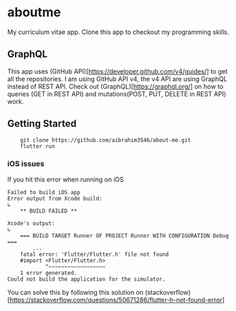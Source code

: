 # aboutme

My curriculum vitae app. Clone this app to checkout my programming skills.

## GraphQL

This app uses (GitHub API)[https://developer.github.com/v4/guides/] to get all the repositories.
I am using GitHub API v4, the v4 API are using GraphQL instead of REST API. Check out (GraphQL)[https://graphql.org/] on how to queries (GET in REST API) and mutations(POST, PUT, DELETE in REST API) work.

## Getting Started

```
	git clone https://github.com/aibrahim3546/about-me.git
	flutter run
```

### iOS issues
If you hit this error when running on iOS
```
Failed to build iOS app
Error output from Xcode build:
↳
    ** BUILD FAILED **

Xcode's output:
↳
    === BUILD TARGET Runner OF PROJECT Runner WITH CONFIGURATION Debug ===
		...
  	fatal error: 'Flutter/Flutter.h' file not found
    #import <Flutter/Flutter.h>
            ^~~~~~~~~~~~~~~~~~~
    1 error generated.
Could not build the application for the simulator.
```

You can solve this by following this solution on (stackoverflow)[https://stackoverflow.com/questions/50671286/flutter-h-not-found-error]

